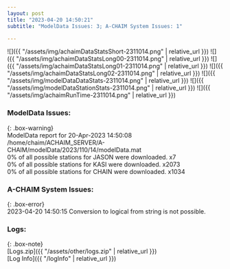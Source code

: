 ```yaml
---
layout: post
title: "2023-04-20 14:50:21"
subtitle: "ModelData Issues: 3; A-CHAIM System Issues: 1"

---
```


![]({{ "/assets/img/achaimDataStatsShort-2311014.png" | relative_url }})
![]({{ "/assets/img/achaimDataStatsLong00-2311014.png" | relative_url }})
![]({{ "/assets/img/achaimDataStatsLong01-2311014.png" | relative_url }})
![]({{ "/assets/img/achaimDataStatsLong02-2311014.png" | relative_url }})
![]({{ "/assets/img/modelDataDataStats-2311014.png" | relative_url }})
![]({{ "/assets/img/modelDataStationStats-2311014.png" | relative_url }})
![]({{ "/assets/img/achaimRunTime-2311014.png" | relative_url }})


### ModelData Issues:  
  
{: .box-warning}  
 ModelData report for 20-Apr-2023 14:50:08   
 /home/chaim/ACHAIM_SERVER/A-CHAIM/modelData/2023/110/14/modelData.mat   
 0% of all possible stations for JASON were downloaded. x7   
 0% of all possible stations for KASI were downloaded. x2073   
 0% of all possible stations for CHAIN were downloaded. x1034   
  
### A-CHAIM System Issues:  
  
{: .box-error}  
2023-04-20 14:50:15 Conversion to logical from string is not possible.  

### Logs:  
  
{: .box-note}  
[Logs.zip]({{ "/assets/other/logs.zip" | relative_url }})  
[Log Info]({{ "/logInfo" | relative_url }})  
